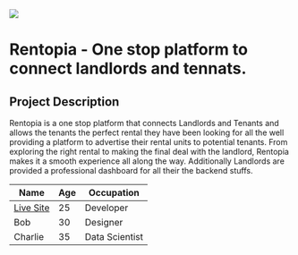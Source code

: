 <img src="https://i.ibb.co/VpmzTGZT/logo.jpg" />

# Rentopia - One stop platform to connect landlords and tennats.


## Project Description 
<p>Rentopia is a one stop platform that connects Landlords and Tenants and allows the tenants the perfect rental they have been looking for all the well providing a 
platform to advertise their rental units to potential tenants. From exploring the right rental to making the final deal with the landlord, Rentopia makes it a smooth experience all along the way. Additionally Landlords are provided a professional dashboard for all their the backend stuffs.</p>



| Name     | Age | Occupation   |
|----------|-----|--------------|
| [Live Site](https://i.ibb.co/VpmzTGZT/logo.jpg)   | 25  | Developer    |
| Bob      | 30  | Designer     |
| Charlie  | 35  | Data Scientist |
